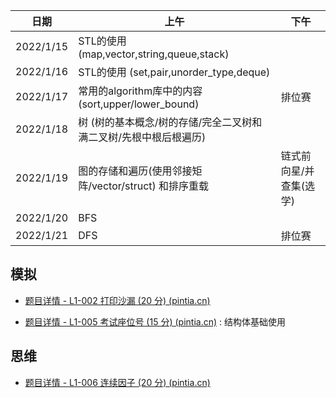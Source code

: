 | 日期      | 上午                                                         | 下午                    |
| --------- | ------------------------------------------------------------ | ----------------------- |
| 2022/1/15 | STL的使用(map,vector,string,queue,stack)                     |                         |
| 2022/1/16 | STL的使用 (set,pair,unorder_type,deque)                      |                         |
| 2022/1/17 | 常用的algorithm库中的内容(sort,upper/lower_bound)            | 排位赛                  |
| 2022/1/18 | 树   (树的基本概念/树的存储/完全二叉树和满二叉树/先根中根后根遍历) |                         |
| 2022/1/19 | 图的存储和遍历(使用邻接矩阵/vector/struct) 和排序重载        | 链式前向星/并查集(选学) |
| 2022/1/20 | BFS                                                          |                         |
| 2022/1/21 | DFS                                                          | 排位赛                  |



## 模拟

- [题目详情 - L1-002 打印沙漏 (20 分) (pintia.cn)](https://pintia.cn/problem-sets/994805046380707840/problems/994805145370476544)

- [题目详情 - L1-005 考试座位号 (15 分) (pintia.cn)](https://pintia.cn/problem-sets/994805046380707840/problems/994805140211482624) : 结构体基础使用

## 思维

- [题目详情 - L1-006 连续因子 (20 分) (pintia.cn)](https://pintia.cn/problem-sets/994805046380707840/problems/994805138600869888)